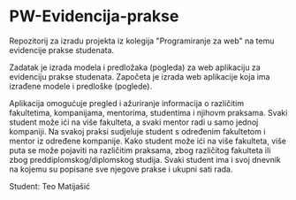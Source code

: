 # PW-Evidencija-prakse
Repozitorij za izradu projekta iz kolegija "Programiranje za web" na temu evidencije prakse studenata.

Zadatak je izrada modela i predložaka (pogleda) za web aplikaciju za evidenciju prakse studenata. Započeta je izrada web aplikacije koja ima izrađene modele i predloške (poglede).

Aplikacija omogućuje pregled i ažuriranje informacija o različitim fakultetima, kompanijama, mentorima, studentima i njihovm praksama. Svaki student može ići na više fakulteta, a svaki mentor radi u samo jednoj kompaniji. Na svakoj praksi sudjeluje student s određenim fakultetom i mentor iz određene kompanije. Kako student može ići na više fakulteta, više puta se može pojaviti na različitim praksama, zbog različitog fakulteta ili zbog preddiplomskog/diplomskog studija. Svaki student ima i svoj dnevnik na kojemu su popisane sve njegove prakse i ukupni sati rada.

Student: Teo Matijašić
